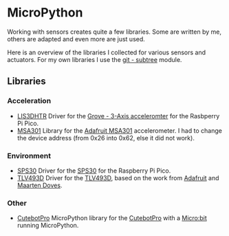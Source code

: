 # MicroPython

Working with sensors creates quite a few libraries. Some are written by me, others are adapted and even more are just used.

Here is an overview of the libraries I collected for various sensors and actuators. For my own libraries I use the [git - subtree](https://docs.github.com/en/get-started/using-git/about-git-subtree-merges) module. 

## Libraries
### Acceleration
* [LIS3DHTR](https://github.com/ddland/mp_lis3dhtr)
  Driver for the [Grove - 3-Axis acceleromter](https://wiki.seeedstudio.com/Grove-3-Axis-Digital-Accelerometer-LIS3DHTR/) for the Rasbperry Pi Pico.
* [MSA301](https://github.com/wojciech-szmyt/msa301-micropython-driver)
  Library for the [Adafruit MSA301](https://learn.adafruit.com/msa301-triple-axis-accelerometer/overview) accelerometer. I had to change the device address (from 0x26 into 0x62, else it did not work). 
### Environment
* [SPS30](https://github.com/ddland/mp_sps30)
  Driver for the [SPS30](https://sensirion.com/products/catalog/SPS30) for the Raspberry Pi Pico. 
* [TLV493D](https://github.com/ddland/mp_tlv493d)
  Driver for the [TLV493D](https://learn.adafruit.com/adafruit-tlv493-triple-axis-magnetometer), based on the work from [Adafruit](https://learn.adafruit.com/) and [Maarten Doves](https://github.com/MDoves).
### Other
* [CutebotPro](https://github.com/ddland/mp_cutebotpro) 
  MicroPython library for the [CutebotPro](https://shop.elecfreaks.com/products/elecfreaks-smart-cutebot-pro-v2-programming-robot-car-for-micro-bit) with a [Micro:bit](https://microbit.org) running MicroPython.
